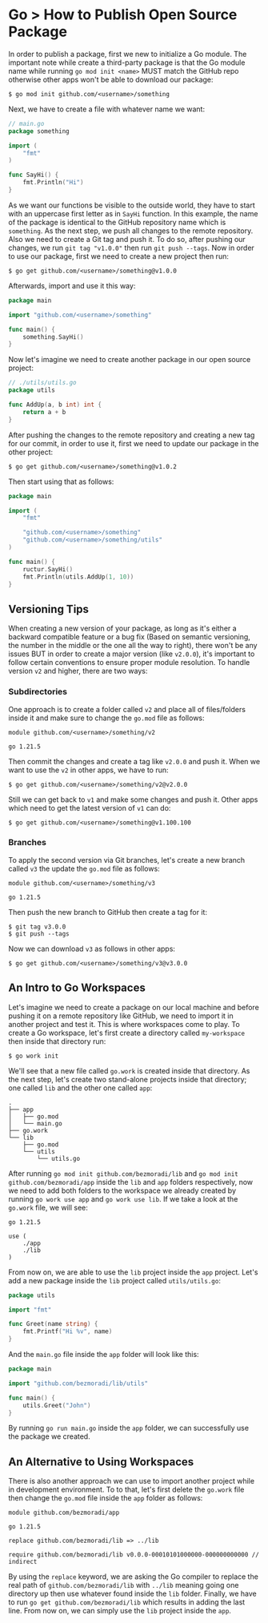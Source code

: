 # Go > How to Publish Open Source Package

In order to publish a package, first we new to initialize a Go module. The important note while create a third-party package is that the Go module name while running `go mod init <name>` MUST match the GitHub repo otherwise other apps won't be able to download our package:

```text
$ go mod init github.com/<username>/something
```

Next, we have to create a file with whatever name we want:

```go
// main.go
package something

import (
	"fmt"
)

func SayHi() {
	fmt.Println("Hi")
}
```

As we want our functions be visible to the outside world, they have to start with an uppercase first letter as in `SayHi` function. In this example, the name of the package is identical to the GitHub repository name which is `something`. As the next step, we push all changes to the remote repository. Also we need to create a Git tag and push it. To do so, after pushing our changes, we run `git tag "v1.0.0"` then run `git push --tags`. Now in order to use our package, first we need to create a new project then run:

```text
$ go get github.com/<username>/something@v1.0.0
```

Afterwards, import and use it this way:

```go
package main

import "github.com/<username>/something"

func main() {
	something.SayHi()
}
```

Now let's imagine we need to create another package in our open source project:

```go
// ./utils/utils.go
package utils

func AddUp(a, b int) int {
	return a + b
}
```

After pushing the changes to the remote repository and creating a new tag for our commit, in order to use it, first we need to update our package in the other project:

```text
$ go get github.com/<username>/something@v1.0.2
```

Then start using that as follows:

```go
package main

import (
	"fmt"

	"github.com/<username>/something"
	"github.com/<username>/something/utils"
)

func main() {
	ructur.SayHi()
	fmt.Println(utils.AddUp(1, 10))
}
```

## Versioning Tips

When creating a new version of your package, as long as it's either a backward compatible feature or a bug fix (Based on semantic versioning, the number in the middle or the one all the way to right), there won't be any issues BUT in order to create a major version (like `v2.0.0`), it's important to follow certain conventions to ensure proper module resolution. To handle version `v2` and higher, there are two ways:

### Subdirectories

One approach is to create a folder called `v2` and place all of files/folders inside it and make sure to change the `go.mod` file as follows:

```text
module github.com/<username>/something/v2

go 1.21.5
```

Then commit the changes and create a tag like `v2.0.0` and push it. When we want to use the `v2` in other apps, we have to run:

```text
$ go get github.com/<username>/something/v2@v2.0.0
```

Still we can get back to `v1` and make some changes and push it. Other apps which need to get the latest version of `v1` can do:

```text
$ go get github.com/<username>/something@v1.100.100
```

### Branches

To apply the second version via Git branches, let's create a new branch called `v3` the update the `go.mod` file as follows:

```text
module github.com/<username>/something/v3

go 1.21.5
```

Then push the new branch to GitHub then create a tag for it:

```text
$ git tag v3.0.0
$ git push --tags
```

Now we can download `v3` as follows in other apps:

```text
$ go get github.com/<username>/something/v3@v3.0.0
```

## An Intro to Go Workspaces

Let's imagine we need to create a package on our local machine and before pushing it on a remote repository like GitHub, we need to import it in another project and test it. This is where workspaces come to play. To create a Go workspace, let's first create a directory called `my-workspace` then inside that directory run:

```text
$ go work init
```

We'll see that a new file called `go.work` is created inside that directory. As the next step, let's create two stand-alone projects inside that directory; one called `lib` and the other one called `app`:

```text
.
├── app
│   ├── go.mod
│   └── main.go
├── go.work
└── lib
    ├── go.mod
    └── utils
        └── utils.go
```

After running `go mod init github.com/bezmoradi/lib` and `go mod init github.com/bezmoradi/app` inside the `lib` and `app` folders respectively, now we need to add both folders to the workspace we already created by running `go work use app` and `go work use lib`. If we take a look at the `go.work` file, we will see:

```text
go 1.21.5

use (
	./app
	./lib
)
```

From now on, we are able to use the `lib` project inside the `app` project. Let's add a new package inside the `lib` project called `utils/utils.go`:

```go
package utils

import "fmt"

func Greet(name string) {
	fmt.Printf("Hi %v", name)
}
```

And the `main.go` file inside the `app` folder will look like this:

```go
package main

import "github.com/bezmoradi/lib/utils"

func main() {
	utils.Greet("John")
}
```

By running `go run main.go` inside the `app` folder, we can successfully use the package we created.

## An Alternative to Using Workspaces

There is also another approach we can use to import another project while in development environment. To to that, let's first delete the `go.work` file then change the `go.mod` file inside the `app` folder as follows:

```text
module github.com/bezmoradi/app

go 1.21.5

replace github.com/bezmoradi/lib => ../lib

require github.com/bezmoradi/lib v0.0.0-00010101000000-000000000000 // indirect
```
By using the `replace` keyword, we are asking the Go compiler to replace the real path of `github.com/bezmoradi/lib` with `../lib` meaning going one directory up then use whatever found inside the `lib` folder. Finally, we have to run `go get github.com/bezmoradi/lib` which results in adding the last line. From now on, we can simply use the `lib` project inside the `app`. 